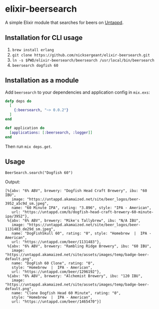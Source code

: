 # elixir-beersearch

A simple Elixir module that searches for beers on [Untappd](https://untappd.com/).

## Installation for CLI usage

1. `brew install erlang`
2. `git clone https://github.com/nicksergeant/elixir-beersearch.git`
3. `ln -s $PWD/elixir-beersearch/beersearch /usr/local/bin/beersearch`
4. `beersearch dogfish 60`

## Installation as a module

Add `beersearch` to your dependencies and application config in `mix.exs`:

```elixir
defp deps do
  [
    {:beersearch, "~> 0.0.2"}
  ]
end

def application do
  [applications: [:beersearch, :logger]]
end
```

Then run `mix deps.get`.

## Usage

`BeerSearch.search("Dogfish 60")`

Output:

```
[%{abv: "6% ABV", brewery: "Dogfish Head Craft Brewery", ibu: "60 IBU",
   image: "https://untappd.akamaized.net/site/beer_logos/beer-3952_a5c9d_sm.jpeg",
   name: "60 Minute IPA", rating: "3.896", style: "IPA - American",
   url: "https://untappd.com/b/dogfish-head-craft-brewery-60-minute-ipa/3952"},
 %{abv: "6% ABV", brewery: "Mike's Tallybrew", ibu: "N/A IBU",
   image: "https://untappd.akamaized.net/site/beer_logos/beer-1131483_de29d_sm.jpeg",
   name: "DogFishSkull 60", rating: "0", style: "Homebrew  |  IPA - American",
   url: "https://untappd.com/beer/1131483"},
 %{abv: "6% ABV", brewery: "Rambling Ridge Brewery", ibu: "60 IBU",
   image: "https://untappd.akamaized.net/site/assets/images/temp/badge-beer-default.png",
   name: "DogFish 60 Clone", rating: "0",
   style: "Homebrew  |  IPA - American",
   url: "https://untappd.com/beer/1296192"},
 %{abv: "6% ABV", brewery: "Alchemist Brewery", ibu: "120 IBU",
   image: "https://untappd.akamaized.net/site/assets/images/temp/badge-beer-default.png",
   name: "Clone Dogfish Head 60 Minute", rating: "0",
   style: "Homebrew  |  IPA - American",
   url: "https://untappd.com/beer/1465470"}]
```
